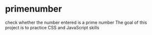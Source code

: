 # primenumber
 check whether the number entered is a prime number
 The goal of this project is to practice CSS and JavaScript skills

